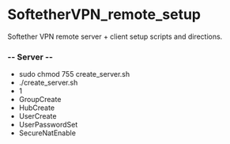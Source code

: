 # SoftetherVPN_remote_setup
Softether VPN remote server + client setup scripts and directions.
### -- Server --
- sudo chmod 755 create_server.sh
- ./create_server.sh
- 1
- GroupCreate <groupname>
- HubCreate <hubname>
- UserCreate <username>
- UserPasswordSet <password>
- SecureNatEnable
